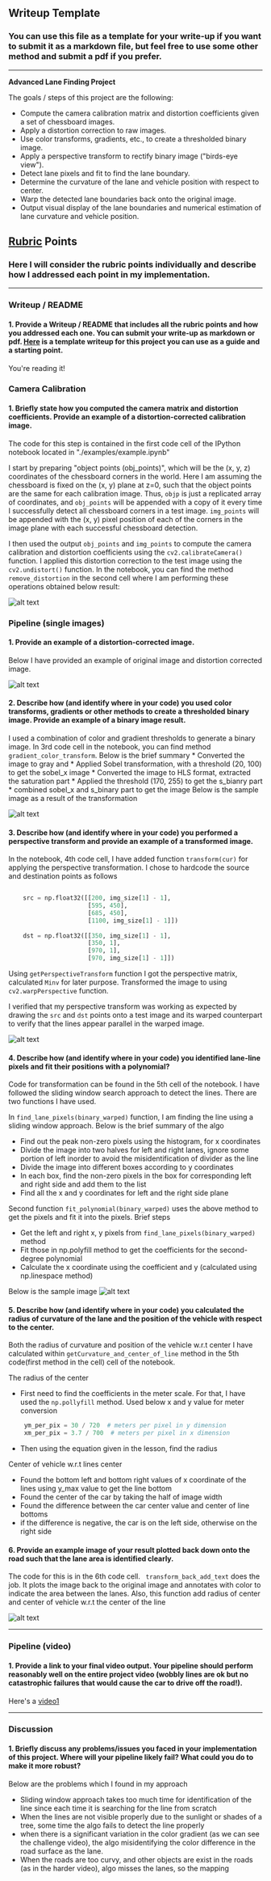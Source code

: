 ## Writeup Template

### You can use this file as a template for your write-up if you want to submit it as a markdown file, but feel free to use some other method and submit a pdf if you prefer.

---

**Advanced Lane Finding Project**

The goals / steps of this project are the following:

* Compute the camera calibration matrix and distortion coefficients given a set of chessboard images.
* Apply a distortion correction to raw images.
* Use color transforms, gradients, etc., to create a thresholded binary image.
* Apply a perspective transform to rectify binary image ("birds-eye view").
* Detect lane pixels and fit to find the lane boundary.
* Determine the curvature of the lane and vehicle position with respect to center.
* Warp the detected lane boundaries back onto the original image.
* Output visual display of the lane boundaries and numerical estimation of lane curvature and vehicle position.

[//]: # (Image References)

[image1]: ./output_images/un_distorted_real.png "Undistorted"
[image2]: ./output_images/un_distorted_real_test.png "Road Transformed"
[image3]: ./output_images/binary_combo_real.png "Binary Example"
[image4]: ./output_images/warped_straight_lines_real2.png "Warp Example"
[image5]: ./output_images/warped_line_detected_box_method.png "Fit Visual"
[image6]: ./output_images/final_image.jpg "Output"
[video1]: ./output_images/project_video_output_final.mp4 "Video"

## [Rubric](https://review.udacity.com/#!/rubrics/571/view) Points

### Here I will consider the rubric points individually and describe how I addressed each point in my implementation.  

---

### Writeup / README

#### 1. Provide a Writeup / README that includes all the rubric points and how you addressed each one.  You can submit your write-up as markdown or pdf.  [Here](https://github.com/udacity/CarND-Advanced-Lane-Lines/blob/master/writeup_template.md) is a template writeup for this project you can use as a guide and a starting point.  

You're reading it!

### Camera Calibration

#### 1. Briefly state how you computed the camera matrix and distortion coefficients. Provide an example of a distortion-corrected calibration image.

The code for this step is contained in the first code cell of the IPython notebook located in "./examples/example.ipynb" 

I start by preparing "object points (obj_points)", which will be the (x, y, z) coordinates of the chessboard corners in the world. Here I am assuming the chessboard is fixed on the (x, y) plane at z=0, such that the object points are the same for each calibration image.  Thus, `objp` is just a replicated array of coordinates, and `obj_points` will be appended with a copy of it every time I successfully detect all chessboard corners in a test image.  `img_points` will be appended with the (x, y) pixel position of each of the corners in the image plane with each successful chessboard detection.  

I then used the output `obj_points` and `img_points` to compute the camera calibration and distortion coefficients using the `cv2.calibrateCamera()` function. I applied this distortion correction to the test image using the `cv2.undistort()` function. In the notebook, you can find the method  `remove_distortion` in the  second cell where I am performing these operations obtained below result: 

![alt text][image1]

### Pipeline (single images)

#### 1. Provide an example of a distortion-corrected image.
Below I have provided an example of original image and distortion corrected image.

![alt text][image2]

#### 2. Describe how (and identify where in your code) you used color transforms, gradients or other methods to create a thresholded binary image.  Provide an example of a binary image result.

I used a combination of color and gradient thresholds to generate a binary image. In 3rd code cell in the notebook, you can find method  `gradient_color_transform`.  Below is the brief summary
    * Converted the image to gray and 
    * Applied Sobel transformation, with a threshold (20, 100) to get the sobel_x image
    * Converted the image to HLS format, extracted the saturation part
    * Applied the threshold (170, 255) to get the s_bianry part
    * combined sobel_x and s_binary part to get the image
 Below is the sample image as a result of the transformation
 
![alt text][image3]

#### 3. Describe how (and identify where in your code) you performed a perspective transform and provide an example of a transformed image.

In the notebook, 4th code cell, I have added function `transform(cur)` for applying the perspective transformation. I chose to hardcode the source and destination points as follows
```python

    src = np.float32([[200, img_size[1] - 1], 
                      [595, 450], 
                      [685, 450], 
                      [1100, img_size[1] - 1]])
    
    dst = np.float32([[350, img_size[1] - 1],
                      [350, 1],
                      [970, 1],
                      [970, img_size[1] - 1]])
```
Using `getPerspectiveTransform` function I got the perspective matrix, calculated `Minv` for later purpose. Transformed the image to using `cv2.warpPerspective` function.

I verified that my perspective transform was working as expected by drawing the `src` and `dst` points onto a test image and its warped counterpart to verify that the lines appear parallel in the warped image.

![alt text][image4]

#### 4. Describe how (and identify where in your code) you identified lane-line pixels and fit their positions with a polynomial?

Code for transformation can be found in the 5th cell of the notebook. I have followed the sliding window search approach to detect the lines. There are two functions I have used. 

In `find_lane_pixels(binary_warped)`  function, I am finding the line using a sliding window approach. Below is the brief summary of the algo
   * Find out the peak non-zero pixels using the histogram, for x coordinates
   * Divide the image into two halves for left and right lanes, ignore some portion of left inorder to avoid the misidentification of divider as the line
   * Divide the image into different boxes according to y coordinates
   * In each box, find the non-zero pixels in the box for corresponding left and right side and add them to the list
   * Find all the x and y coordinates for left and the right side plane

Second function `fit_polynomial(binary_warped)` uses the above method to get the pixels and fit it into the pixels. Brief steps
   * Get the left and right x, y pixels from `find_lane_pixels(binary_warped)` method
   * Fit those in np.polyfill method to get the coefficients for the second-degree polynomial
   * Calculate the x coordinate using the coefficient and y (calculated using np.linespace method)

Below is the sample image
![alt text][image5]

#### 5. Describe how (and identify where in your code) you calculated the radius of curvature of the lane and the position of the vehicle with respect to the center.

Both the radius of curvature and position of the vehicle w.r.t center I have calculated within  `getCurvature_and_center_of_line` method in the 5th code(first method in the cell) cell of the notebook. 
   
   The radius of the center
   * First need to find the coefficients in the meter scale. For that, I have used the `np.pollyfill` method. Used below x and y value for meter conversion
     ```python
      ym_per_pix = 30 / 720  # meters per pixel in y dimension
      xm_per_pix = 3.7 / 700  # meters per pixel in x dimension
     ```
   *  Then using the equation given in the lesson, find the radius 
   
   Center of vehicle w.r.t lines center 
   * Found the bottom left and bottom right values of x coordinate of the lines using y_max value to get the line bottom
   * Found the center of the car by taking the half of image width
   * Found the difference between the car center value and center of line bottoms 
   * if the difference is negative, the car is on the left side, otherwise on the right side
   
#### 6. Provide an example image of your result plotted back down onto the road such that the lane area is identified clearly.

The code for this is in the 6th code cell. ` transform_back_add_text` does the job. It plots the image back to the original image and annotates with color to indicate the area between the lanes. Also, this function add radius of center and center of vehicle w.r.t the center of the line 

![alt text][image6]

---

### Pipeline (video)

#### 1. Provide a link to your final video output.  Your pipeline should perform reasonably well on the entire project video (wobbly lines are ok but no catastrophic failures that would cause the car to drive off the road!).

Here's a [video1]

---

### Discussion

#### 1. Briefly discuss any problems/issues you faced in your implementation of this project.  Where will your pipeline likely fail?  What could you do to make it more robust?

Below are the problems which I found in my approach
   * Sliding window approach takes too much time for identification of the line since each time it is searching for the line from scratch
   * When the lines are not visible properly due to the sunlight or shades of a tree, some time the algo fails to detect the line properly
   * when there is a significant variation in the color gradient (as we can see the challenge video), the algo misidentifying the color difference in the road surface as the lane.
   * When the roads are too curvy, and other objects are exist in the roads (as in the harder video), algo misses the lanes, so the mapping 
   
